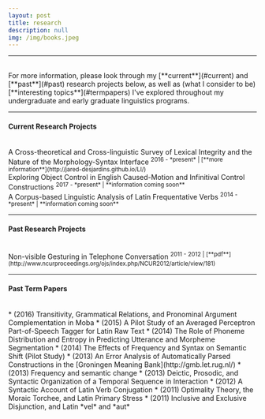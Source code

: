 ```yaml
---
layout: post
title: research
description: null
img: /img/books.jpeg
---
```


***
<br>
For more information, please look through my [**current**](#current) and [**past**](#past) research projects below, as well as (what I consider to be) [**interesting topics**](#termpapers) I've explored throughout my undergraduate and early graduate linguistics programs.
<br>

***
<sub></sub>
<a name="current"></a>
<h4>Current Research Projects</h4>  
<br>
A Cross-theoretical and Cross-linguistic Survey of Lexical Integrity and the Nature of the Morphology-Syntax Interface  
<sup>2016 - *present* | [**more information**](http://jared-desjardins.github.io/LI/)</sup>  
<br>
Exploring Object Control in English Caused-Motion and Infinitival Control Constructions  
<sup>2017 - *present* | **information coming soon**</sup>  
<br>
A Corpus-based Linguistic Analysis of Latin Frequentative Verbs  
<sup>2014 - *present* | **information coming soon**</sup>  
<br>

***
<sub></sub>
<a name="past"></a>
<h4>Past Research Projects</h4>  
<br>
Non-visible Gesturing in Telephone Conversation  
<sup>2011 - 2012 | [**pdf**](http://www.ncurproceedings.org/ojs/index.php/NCUR2012/article/view/181)</sup>  
<br>

***
<sub></sub>
<a name="termpapers"></a>
<h4>Past Term Papers</h4>  
<br>
* (2016) Transitivity, Grammatical Relations, and Pronominal Argument Complementation in Moba
* (2015) A Pilot Study of an Averaged Perceptron Part-of-Speech Tagger for Latin Raw Text
* (2014) The Role of Phoneme Distribution and Entropy in Predicting Utterance and Morpheme Segmentation
* (2014) The Effects of Frequency and Syntax on Semantic Shift (Pilot Study)
* (2013) An Error Analysis of Automatically Parsed Constructions in the [Groningen Meaning Bank](http://gmb.let.rug.nl/)
* (2013) Frequency and semantic change
* (2013) Deictic, Prosodic, and Syntactic Organization of a Temporal Sequence in Interaction
* (2012) A Syntactic Account of Latin Verb Conjugation
* (2011) Optimality Theory, the Moraic Torchee, and Latin Primary Stress
* (2011) Inclusive and Exclusive Disjunction, and Latin *vel* and *aut*
